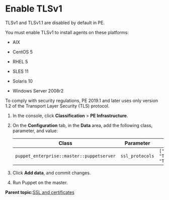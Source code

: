 # Enable TLSv1

TLSv1 and TLSv1.1 are disabled by default in PE.

You must enable TLSv1 to install agents on these platforms:

-   AIX

-   CentOS 5

-   RHEL 5

-   SLES 11

-   Solaris 10

-   Windows Server 2008r2


To comply with security regulations, PE 2019.1 and later uses only version 1.2 of the Transport Layer Security \(TLS\) protocol.

1.  In the console, click **Classification** \> **PE Infrastructure**.

2.  On the **Configuration** tab, in the **Data** area, add the following class, parameter, and value:

    |Class|Parameter|Value|
    |-----|---------|-----|
    |`puppet_enterprise::master::puppetserver`|`ssl_protocols`|`["TLSv1", "TLSv1.1", "TLSv1.2"]`|

3.  Click **Add data**, and commit changes.

4.  Run Puppet on the master.


**Parent topic:**[SSL and certificates](ssl_and_certificates.md)

